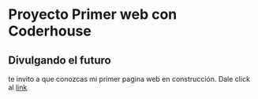 # Proyecto Primer web con Coderhouse

## Divulgando el futuro

te invito a que conozcas mi primer pagina web en construcción. Dale click al [link](https://arenascode.github.io/DivulgandoElFuturo/)